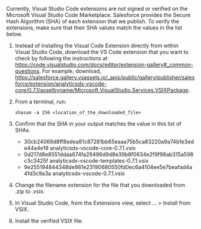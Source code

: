 Currently, Visual Studio Code extensions are not signed or verified on the
Microsoft Visual Studio Code Marketplace. Salesforce provides the Secure Hash
Algorithm (SHA) of each extension that we publish. To verify the extensions,
make sure that their SHA values match the values in the list below.

1. Instead of installing the Visual Code Extension directly from within Visual
   Studio Code, download the VS Code extension that you want to check by
   following the instructions at
   https://code.visualstudio.com/docs/editor/extension-gallery#_common-questions.
   For example, download,
   https://salesforce.gallery.vsassets.io/_apis/public/gallery/publisher/salesforce/extension/analyticsdx-vscode-core/0.7.1/assetbyname/Microsoft.VisualStudio.Services.VSIXPackage.

2. From a terminal, run:

    `shasum -a 256 <location_of_the_downloaded_file>`

3. Confirm that the SHA in your output matches the value in this list of SHAs.

   - 30cb24069d8ff8edea81c87281bb65eaaa75b5ca83220a9a74b1e3ede44a4e18  analyticsdx-vscode-core-0.7.1.vsix
   - 0d217d8e8551ddaa674fa29496d9d8e39b8f0634e2f9f98ab315a598c3c3425f  analyticsdx-vscode-templates-0.7.1.vsix
   - 9e255194844348de981e23190680550fd0ec6a4104ee5e7beafad4a4fd3c9a3a  analyticsdx-vscode-0.7.1.vsix


4. Change the filename extension for the file that you downloaded from .zip to
.vsix.

5. In Visual Studio Code, from the Extensions view, select ... > Install from
VSIX.

6. Install the verified VSIX file.

